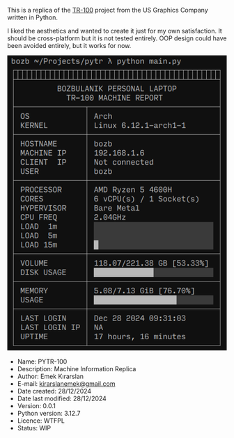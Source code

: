This is a replica of the [TR-100](https://github.com/usgraphics/TR-100) project
from the US Graphics Company written in Python.

I liked the aesthetics and wanted to create it just for my own satisfaction. It
should be cross-platform but it is not tested entirely. OOP design could have
been avoided entirely, but it works for now.

![pytr](pytr.png "screenshot")

- Name: PYTR-100
- Description: Machine Information Replica
- Author: Emek Kırarslan
- E-mail: kirarslanemek@gmail.com
- Date created: 28/12/2024
- Date last modified: 28/12/2024
- Version: 0.0.1
- Python version: 3.12.7
- Licence: WTFPL
- Status: WIP

